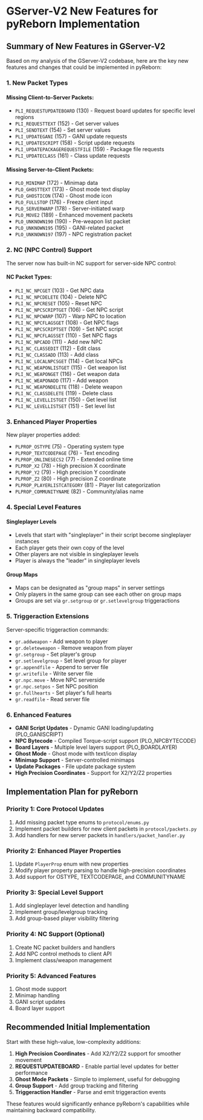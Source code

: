 # GServer-V2 New Features for pyReborn Implementation

## Summary of New Features in GServer-V2

Based on my analysis of the GServer-V2 codebase, here are the key new features and changes that could be implemented in pyReborn:

### 1. New Packet Types

#### Missing Client-to-Server Packets:
- `PLI_REQUESTUPDATEBOARD` (130) - Request board updates for specific level regions
- `PLI_REQUESTTEXT` (152) - Get server values
- `PLI_SENDTEXT` (154) - Set server values  
- `PLI_UPDATEGANI` (157) - GANI update requests
- `PLI_UPDATESCRIPT` (158) - Script update requests
- `PLI_UPDATEPACKAGEREQUESTFILE` (159) - Package file requests
- `PLI_UPDATECLASS` (161) - Class update requests

#### Missing Server-to-Client Packets:
- `PLO_MINIMAP` (172) - Minimap data
- `PLO_GHOSTTEXT` (173) - Ghost mode text display
- `PLO_GHOSTICON` (174) - Ghost mode icon
- `PLO_FULLSTOP` (176) - Freeze client input
- `PLO_SERVERWARP` (178) - Server-initiated warp
- `PLO_MOVE2` (189) - Enhanced movement packets
- `PLO_UNKNOWN190` (190) - Pre-weapon list packet
- `PLO_UNKNOWN195` (195) - GANI-related packet
- `PLO_UNKNOWN197` (197) - NPC registration packet

### 2. NC (NPC Control) Support

The server now has built-in NC support for server-side NPC control:

#### NC Packet Types:
- `PLI_NC_NPCGET` (103) - Get NPC data
- `PLI_NC_NPCDELETE` (104) - Delete NPC
- `PLI_NC_NPCRESET` (105) - Reset NPC
- `PLI_NC_NPCSCRIPTGET` (106) - Get NPC script
- `PLI_NC_NPCWARP` (107) - Warp NPC to location
- `PLI_NC_NPCFLAGSGET` (108) - Get NPC flags
- `PLI_NC_NPCSCRIPTSET` (109) - Set NPC script
- `PLI_NC_NPCFLAGSSET` (110) - Set NPC flags
- `PLI_NC_NPCADD` (111) - Add new NPC
- `PLI_NC_CLASSEDIT` (112) - Edit class
- `PLI_NC_CLASSADD` (113) - Add class
- `PLI_NC_LOCALNPCSGET` (114) - Get local NPCs
- `PLI_NC_WEAPONLISTGET` (115) - Get weapon list
- `PLI_NC_WEAPONGET` (116) - Get weapon data
- `PLI_NC_WEAPONADD` (117) - Add weapon
- `PLI_NC_WEAPONDELETE` (118) - Delete weapon
- `PLI_NC_CLASSDELETE` (119) - Delete class
- `PLI_NC_LEVELLISTGET` (150) - Get level list
- `PLI_NC_LEVELLISTSET` (151) - Set level list

### 3. Enhanced Player Properties

New player properties added:
- `PLPROP_OSTYPE` (75) - Operating system type
- `PLPROP_TEXTCODEPAGE` (76) - Text encoding
- `PLPROP_ONLINESECS2` (77) - Extended online time
- `PLPROP_X2` (78) - High precision X coordinate
- `PLPROP_Y2` (79) - High precision Y coordinate  
- `PLPROP_Z2` (80) - High precision Z coordinate
- `PLPROP_PLAYERLISTCATEGORY` (81) - Player list categorization
- `PLPROP_COMMUNITYNAME` (82) - Community/alias name

### 4. Special Level Features

#### Singleplayer Levels
- Levels that start with "singleplayer" in their script become singleplayer instances
- Each player gets their own copy of the level
- Other players are not visible in singleplayer levels
- Player is always the "leader" in singleplayer levels

#### Group Maps
- Maps can be designated as "group maps" in server settings
- Only players in the same group can see each other on group maps
- Groups are set via `gr.setgroup` or `gr.setlevelgroup` triggeractions

### 5. Triggeraction Extensions

Server-specific triggeraction commands:
- `gr.addweapon` - Add weapon to player
- `gr.deleteweapon` - Remove weapon from player
- `gr.setgroup` - Set player's group
- `gr.setlevelgroup` - Set level group for player
- `gr.appendfile` - Append to server file
- `gr.writefile` - Write server file
- `gr.npc.move` - Move NPC serverside
- `gr.npc.setpos` - Set NPC position
- `gr.fullhearts` - Set player's full hearts
- `gr.readfile` - Read server file

### 6. Enhanced Features

- **GANI Script Updates** - Dynamic GANI loading/updating (PLO_GANISCRIPT)
- **NPC Bytecode** - Compiled Torque-script support (PLO_NPCBYTECODE)
- **Board Layers** - Multiple level layers support (PLO_BOARDLAYER)
- **Ghost Mode** - Ghost mode with text/icon display
- **Minimap Support** - Server-controlled minimaps
- **Update Packages** - File update package system
- **High Precision Coordinates** - Support for X2/Y2/Z2 properties

## Implementation Plan for pyReborn

### Priority 1: Core Protocol Updates
1. Add missing packet type enums to `protocol/enums.py`
2. Implement packet builders for new client packets in `protocol/packets.py`
3. Add handlers for new server packets in `handlers/packet_handler.py`

### Priority 2: Enhanced Player Properties
1. Update `PlayerProp` enum with new properties
2. Modify player property parsing to handle high-precision coordinates
3. Add support for OSTYPE, TEXTCODEPAGE, and COMMUNITYNAME

### Priority 3: Special Level Support
1. Add singleplayer level detection and handling
2. Implement group/levelgroup tracking
3. Add group-based player visibility filtering

### Priority 4: NC Support (Optional)
1. Create NC packet builders and handlers
2. Add NPC control methods to client API
3. Implement class/weapon management

### Priority 5: Advanced Features
1. Ghost mode support
2. Minimap handling
3. GANI script updates
4. Board layer support

## Recommended Initial Implementation

Start with these high-value, low-complexity additions:

1. **High Precision Coordinates** - Add X2/Y2/Z2 support for smoother movement
2. **REQUESTUPDATEBOARD** - Enable partial level updates for better performance
3. **Ghost Mode Packets** - Simple to implement, useful for debugging
4. **Group Support** - Add group tracking and filtering
5. **Triggeraction Handler** - Parse and emit triggeraction events

These features would significantly enhance pyReborn's capabilities while maintaining backward compatibility.